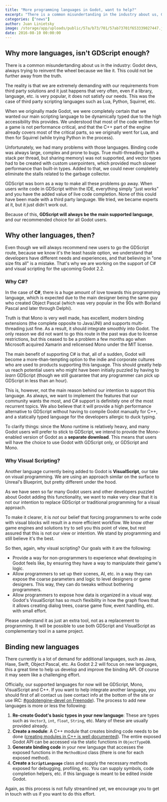 ```yaml
---
title: "More programming languages in Godot, want to help?"
excerpt: "There is a common misundertanding in the industry about us, Godot devs, trying to reinvent the wheel because we like it. This could not be further away from the truth."
categories: ["news"]
author: Juan Linietsky
image: /storage/app/uploads/public/57a/b73/701/57ab73701f653339027447.jpg
date: 2016-08-10 00:00:00
---
```


## Why more languages, isn't GDScript enough?

There is a common misundertanding about us in the industry: Godot devs, always trying to reinvent the wheel because we like it. This could not be further away from the truth.

The reality is that we are extremely demanding with our requirements from third party solutions and it just happens that very often, even if a library, language, etc. is very popular, it does not satisfy our needs. This was the case of third party scripting languages such as Lua, Python, Squirrel, etc.

When we originally made Godot, we were completely certain that we wanted our main scripting language to be dynamically typed due to the high accessibility this provides. We understood that most of the code written for a game is not performance critical, and that the C++ part of the engine already covers most of the critical parts, so we originally went for Lua, and then for Squirrel (while trying Python in the process).

Unfortunately, we had many problems with those languages. Binding code was always large, complex and prone to bugs. True multi-threading (with a stack per thread, but sharing memory) was not supported, and vector types had to be created with custom userpointers, which provided much slower performance than built-in types. Added to that, we could never completely eliminate the stalls related to the garbage collector.

GDScript was born as a way to make all these problems go away. When users write code in GDScript within the IDE, everything simply "just works" and you have the added value of live code completion. None of this could have been made with a third party language. We tried, we became experts at it, but it just didn't work out.

Because of this, **GDScript will always be the main supported language**, and our recommended choice for all Godot users.


## Why other languages, then?

Even though we will always recommend new users to go the GDScript route, because we know it's the least hassle option, we understand that developers have different needs and experiences, and that believing in "one size fits all" is a mistake. That's why we are working on the support of C# and visual scripting for the upcoming Godot 2.2.

### Why C#?

In the case of **C#**, there is a huge amount of love towards this programming language, which is expected due to the main designer being the same guy who created Object Pascal (which was very popular in the 90s with Borland Pascal and later through Delphi).

Truth is that Mono is very well made, has excellent, modern binding extensions (the complete opposite to Java/JNI) and supports multi-threading just fine. As a result, it should integrate smoothly into Godot. The only reason we did not want to go this route in the past was due to license restrictions, but this ceased to be a problem a few months ago when Microsoft acquired Xamarin and relicensed Mono under the MIT license.

The main benefit of supporting C# is that, all of a sudden, Godot will become a more-than-tempting option to the indie and corporate cultures who are used to products supporting this language. This should greatly help us reach potential users who might have been initially puzzled by having to *learn* GDScript (though we still guarantee that any programmer can pick up GDScript in less than an hour).

This is, however, not the main reason behind our intention to support this language. As always, we want to implement the features that our community wants the most, and C# support is definitely one of the most recurrent topics. We also believe that it will provide a high performance alternative to GDScript without having to compile Godot manually for C++, and a statically typed language for the developers allergic to duck typing.

To clarify things: since the Mono runtime is relatively heavy, and many Godot users will prefer to stick to GDScript, we intend to provide the Mono-enabled version of Godot as a **separate download**. This means that users will have the choice to use Godot with GDScript only, or GDScript and Mono.

### Why Visual Scripting?

Another language currently being added to Godot is **VisualScript**, our take on visual programming. We are using an approach similar on the surface to Unreal's Blueprint, but pretty different under the hood.

As we have seen so far many Godot users and other developers puzzled about Godot adding this functionality, we want to make very clear that it is not our intention to replace GDScript or traditional programming for a visual approach.

To make it clearer, it is *not* our belief that forcing programmers to write code with visual blocks will result in a more efficient workflow. We know other game engines and solutions try to sell you this point of view, but rest assured that this is not our view or intention. We stand by programming and still believe it's the best.

So then, again, why visual scripting? Our goals with it are the following:

* Provide a way for non-programmers to experience what developing in Godot feels like, by ensuring they have a way to manipulate their game's logic.
* Allow programmers to set up their scenes, AI, etc. in a way they can expose the coarse parameters and logic to level designers or game designers. This way, they can do tweaks without bothering programmers.
* Allow programmers to expose how data is organized in a visual way. Godot's VisualScript has so much flexibility in how the graph flows that it allows creating dialog trees, coarse game flow, event handling, etc. with small effort.

Please understand it as just an extra tool, not as a replacement to programming. It will be possible to use both GDScript and VisualScript as complementary tool in a same project.

## Binding new languages

There currently is a lot of demand for additional languages, such as Java, Haxe, Swift, Object Pascal, etc. As Godot 2.2 will focus on new languages, this a great time to help us develop and improve the binding API. Of course it may seem like a challenging effort.

Officially, our supported languages for now will be GDScript, Mono, VisualScript and C++. If you want to help integrate another language, you should first of all contact us (see contact info at the bottom of the site or use IRC: [#godotengine-devel on Freenode](https://webchat.freenode.net/?channels=godotengine-devel)). The process to add new languages is more or less the following:

1. **Re-create Godot's basic types in your new language**: These are types such as `Vector3`, `int`, `float`, `String`, etc. Many of these are usually provided already.
2. **Create a module**: A C++ module that creates binding code needs to be done ([creating modules in C++ is well documented](https://docs.godotengine.org/en/latest/engine_details/architecture/custom_modules_in_cpp.html)). The entire exposed Godot API can be accessed via the static functions in `ObjectTypeDB`.
3. **Generate binding code** in your new language that accesses the exposed functions in the `MethodBind` class (there is one for each exposed method).
4. **Create a `ScriptLanguage`** class and supply the necessary methods exposed for debugging, profiling, etc. You can supply symbols, code completion helpers, etc. if this language is meant to be edited inside Godot.

Again, as this process is not fully streamlined yet, we encourage you to get in touch with us if you want to do this effort.
